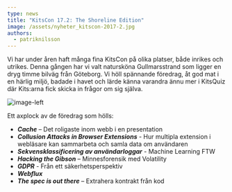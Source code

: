 ```yaml
---
type: news
title: "KitsCon 17.2: The Shoreline Edition"
image: /assets/nyheter_kitscon-2017-2.jpg
authors:
  - patriknilsson
---
```


Vi har under åren haft många fina KitsCon på olika platser, både inrikes och utrikes. Denna gången har vi valt natursköna Gullmarsstrand som ligger en dryg timme bilväg från Göteborg. Vi höll spännande föredrag, åt god mat i en härlig miljö, badade i havet och lärde känna varandra ännu mer i KitsQuiz där Kits:arna fick skicka in frågor om sig själva.

![](/assets/nyheter_kitscon-2017-2.jpg "image-left")

Ett axplock av de föredrag som hölls:

- **_Cache_** – Det roligaste inom webb i en presentation
- **_Collusion Attacks in Browser Extensions_** - Hur multipla extension i webläsare kan sammarbeta och samla data om användaren
- **_Sekvensklassificering av användarloggar_** - Machine Learning FTW
- **_Hacking the Gibson_** – Minnesforensik med Volatility
- **_GDPR_** - Från ett säkerhetsperspektiv
- **_Webflux_**
- **_The spec is out there_** – Extrahera kontrakt från kod
